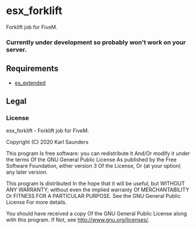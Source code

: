 # esx_forklift
Forklift job for FiveM.

### Currently under development so probably won't work on your server.

## Requirements
* [es_extended](https://github.com/ESX-Org/es_extended)

## Legal

### License

esx_forklift - Forklift job for FiveM.

Copyright (C) 2020 Karl Saunders

This program Is free software: you can redistribute it And/Or modify it under the terms Of the GNU General Public License As published by the Free Software Foundation, either version 3 Of the License, Or (at your option) any later version.

This program Is distributed In the hope that it will be useful, but WITHOUT ANY WARRANTY; without even the implied warranty Of MERCHANTABILITY Or FITNESS FOR A PARTICULAR PURPOSE. See the GNU General Public License For more details.

You should have received a copy Of the GNU General Public License along with this program. If Not, see http://www.gnu.org/licenses/.